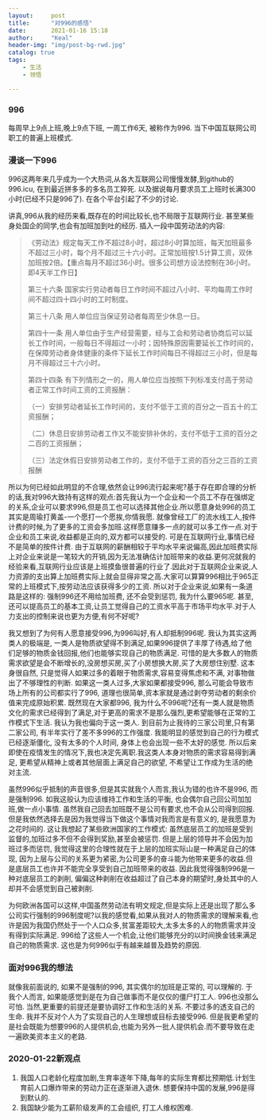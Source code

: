 ```yaml
---
layout:     post
title:      "对996的感悟"
date:       2021-01-16 15:18
author:     "Keal"
header-img: "img/post-bg-rwd.jpg"
catalog: true
tags:
    - 生活
    - 领悟

---
```


### 996

每周早上9点上班,晚上9点下班, 一周工作6天, 被称作为996.  当下中国互联网公司职工的普遍上班模式.

### 漫谈一下996

996这两年来几乎成为一个大热词,从各大互联网公司慢慢发酵,到github的996.icu, 在到最近拼多多的多名员工猝死. 以及据说每月要求员工上班时长满300小时(已经不只是996了). 在各个平台引起了不少的讨论.

讲真,996从我的经历来看,既存在的时间比较长,也不局限于互联网行业. 甚至某些身处国企的同学,也会有加班加到吐的经历. 插入一段中国劳动法的内容:

> 《劳动法》规定每天工作不超过8小时，超过8小时算加班，每天加班最多不超过三小时，每个月不超过三十六小时。正常加班按1.5计算工资，双休加班按2倍。【重点每月不超过36小时。很多公司想方设法控制在36小时。即4天半工作日】
>
> 第三十六条 国家实行劳动者每日工作时间不超过八小时、平均每周工作时间不超过四十四小时的工时制度。
>
> 第三十八条 用人单位应当保证劳动者每周至少休息一日。
>
> 第四十一条 用人单位由于生产经营需要，经与工会和劳动者协商后可以延长工作时间，一般每日不得超过一小时；因特殊原因需要延长工作时间的，在保障劳动者身体健康的条件下延长工作时间每日不得超过三小时，但是每月不得超过三十六小时。
>
> 第四十四条 有下列情形之一的，用人单位应当按照下列标准支付高于劳动者正常工作时间工资的工资报酬：
>
> （一）安排劳动者延长工作时间的，支付不低于工资的百分之一百五十的工资报酬；
>
> （二）休息日安排劳动者工作又不能安排补休的，支付不低于工资的百分之二百的工资报酬；
>
> （三）法定休假日安排劳动者工作的，支付不低于工资的百分之三百的工资报酬

所以为何已经如此明显的不合理,依然会让996流行起来呢?基于存在即合理的分析的话,我对996大致持有这样的观点:首先我认为一个企业和一个员工不存在强绑定的关系,企业可以要求996,但是员工也可以选择其他企业.所以愿意身处996的员工其实是周瑜打黄盖-一个愿打一个愿挨,你情我愿. 就像曾经工厂的流水线工人,按件计费的时候,为了更多的工资会多加班.这样愿意赚多一点的就可以多工作一点.对于企业和员工来说,收益都是正向的,双方都可以接受的.  可是在互联网行业,事情已经不是简单的按件计费. 由于互联网的薪酬相较于平均水平来说偏高,因此加班费实际上对企业来说是一笔较大的开销,因为无法准确估计加班带来的收益.更何况就我的经验来看,互联网行业应该是上班摸鱼很普遍的行业了.因此对于互联网企业来说,人力资源的支出算上加班费实际上就会显得非常之高.大家可以算算996相比于965正常的上班模式下,按劳动法应该获得多少的工资. 所以对于企业来说,如果有一条道路是这样的: 强制996还不用给加班费, 还不会受到惩罚, 我为什么要965呢. 甚至,还可以提高员工的基本工资,让员工觉得自己的工资水平高于市场平均水平.对于人力支出的控制来说也更为方便,有何不好呢?

我又想到了为何有人愿意接受996,为996叫好,有人却抵制996呢. 我认为其实这两类人的极端是, 一类人是物质欲望得不到满足,如果996提供了丰厚了待遇,给了他们足够的物质金钱回报,他们也能够实现自己的物质满足. 可惜的是大多数人的物质需求欲望是会不断增长的,没房想买房,买了小房想换大房,买了大房想住别墅. 这本身很自然, 只是觉得人如果过多的着眼于物质需求,容易变得焦虑和不满, 对事物做出了不够理性的判断. 如果这一类人过多,大家如果都接受996, 那么可能会导致市场上所有的公司都实行了996, 道理也很简单,资本家就是通过剥夺劳动者的剩余价值来完成原始积累. 既然现在大家都996, 我为什么不996呢?还有一类人就是物质文化的需求已经得到了满足,对于更高的需求不是那么强烈,更希望能够在正常的工作模式下生活. 我认为我也偏向于这一类人. 到目前为止我待的三家公司里,只有第二家公司, 有半年实行了差不多996的工作强度. 我能明显的感觉到自己的行为模式已经逐渐僵化, 没有太多的个人时间, 身体上也会出现一些不太好的感觉. 所以后来即使在疫情发生的情况下,我也决定先离职.我这类人本身对物质的需求容易得到满足, 更希望从精神上或者其他层面上满足自己的欲望, 不希望让工作成为生活的绝对主流.

虽然996似乎抵制的声音很多,但是其实就我个人而言,我认为错的也许不是996, 而是强制996. 如我这般认为应该维持工作和生活的平衡, 也会偶尔自己回公司加加班,做一点小事情. 虽然我自己回去加班既不是公司有要求,也不会从公司得到回报.但是我依然选择去是因为我觉得当下做这个事情对我而言是有意义的, 是我愿意为之花时间的. 这让我想起了某些欧洲国家的工作模式: 虽然底层员工的加班是受到监督的,加班过多不但不会得到奖励,甚至会被惩罚. 但是上层的领导并不会因为加班过多而惩罚, 我觉得这里的合理性就在于上层的加班实际山是一种满足自己的体现, 因为上层与公司的关系更为紧密,为公司更多的奋斗能为他带来更多的收益.但是底层员工也许并不能完全享受到自己加班带来的收益. 因此我觉得强制996是一种对底层员工的剥削, 偏偏这种剥削在收益超过了自己本身的期望时,身处其中的人却并不会感觉到自己被剥削. 

为何欧洲各国可以这样,中国虽然劳动法有明文规定,但是实际上还是出现了那么多公司实行强制的996制度呢?以我的感觉看,如果从我对人的物质需求的理解来看,也许是因为我国仍然处于一个人口众多,贫富差距较大,太多太多的人的物质需求并没有得到实际满足. 996给了这些人一个机会,让他们能够充分的以时间换金钱来满足自己的物质需求. 这也是为何996似乎有越来越普及趋势的原因.

### 面对996我的想法

就像我前面说的, 如果不是强制的996, 其实偶尔的加班是正常的, 可以理解的. 于我个人而言, 如果能感觉到是在为自己做事而不是仅仅的僵尸打工人. 996也没那么可怕. 当然,更重要的前提还是要协调好工作和生活的关系. 不要过多的透支自己的生命. 我并不反对个人为了实现自己的人生理想或目标去接受996. 但是我更希望的是社会既能为想要996的人提供机会,也能为另外一批人提供机会.而不要导致在走一遍欧美资本主义的老路.

### 2020-01-22新观点

1. 我国人口老龄化程度加剧,生育率逐年下降,每年的实际生育都比预期低.计划生育前人口爆炸带来的劳动力正在逐渐进入退休. 想要保持中国的发展,996是得到默认的.
2. 我国缺少能为工薪阶级发声的工会组织, 打工人维权困难.



